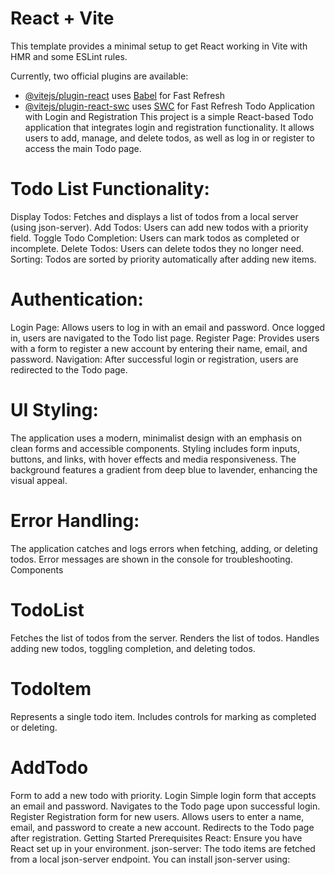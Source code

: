 # React + Vite

This template provides a minimal setup to get React working in Vite with HMR and some ESLint rules.

Currently, two official plugins are available:

- [@vitejs/plugin-react](https://github.com/vitejs/vite-plugin-react/blob/main/packages/plugin-react/README.md) uses [Babel](https://babeljs.io/) for Fast Refresh
- [@vitejs/plugin-react-swc](https://github.com/vitejs/vite-plugin-react-swc) uses [SWC](https://swc.rs/) for Fast Refresh
Todo Application with Login and Registration
This project is a simple React-based Todo application that integrates login and registration functionality. It allows users to add, manage, and delete todos, as well as log in or register to access the main Todo page.

# Todo List Functionality:

Display Todos: Fetches and displays a list of todos from a local server (using json-server).
Add Todos: Users can add new todos with a priority field.
Toggle Todo Completion: Users can mark todos as completed or incomplete.
Delete Todos: Users can delete todos they no longer need.
Sorting: Todos are sorted by priority automatically after adding new items.

# Authentication:

Login Page: Allows users to log in with an email and password. Once logged in, users are navigated to the Todo list page.
Register Page: Provides users with a form to register a new account by entering their name, email, and password.
Navigation: After successful login or registration, users are redirected to the Todo page.

# UI Styling:

The application uses a modern, minimalist design with an emphasis on clean forms and accessible components.
Styling includes form inputs, buttons, and links, with hover effects and media responsiveness.
The background features a gradient from deep blue to lavender, enhancing the visual appeal.

# Error Handling:

The application catches and logs errors when fetching, adding, or deleting todos.
Error messages are shown in the console for troubleshooting.
Components

# TodoList

Fetches the list of todos from the server.
Renders the list of todos.
Handles adding new todos, toggling completion, and deleting todos.

# TodoItem
Represents a single todo item.
Includes controls for marking as completed or deleting.

# AddTodo

Form to add a new todo with priority.
Login
Simple login form that accepts an email and password.
Navigates to the Todo page upon successful login.
Register
Registration form for new users.
Allows users to enter a name, email, and password to create a new account.
Redirects to the Todo page after registration.
Getting Started
Prerequisites
React: Ensure you have React set up in your environment.
json-server: The todo items are fetched from a local json-server endpoint. You can install json-server using:
